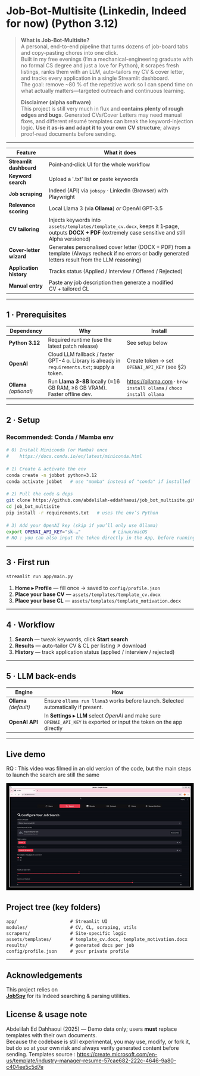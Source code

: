 # Job‑Bot‑Multisite (Linkedin, Indeed for now) (Python 3.12)

> **What is Job-Bot-Multisite?**  
> A personal, end-to-end pipeline that turns dozens of job-board tabs and copy-pasting chores into one click.  
> Built in my free evenings (I’m a mechanical-engineering graduate with no formal CS degree and just a love for Python), it scrapes fresh listings, ranks them with an LLM, auto-tailors my CV & cover letter, and tracks every application in a single Streamlit dashboard.  
> The goal: remove ~80 % of the repetitive work so I can spend time on what actually matters—targeted outreach and continuous learning.
>
> **Disclaimer (alpha software)**  
> This project is still very much in flux and **contains plenty of rough edges and bugs**. Generated CVs/Cover Letters may need manual fixes, and different résumé templates can break the keyword-injection logic. **Use it as-is and adapt it to your own CV structure**; always proof‑read documents before sending.

---


| Feature | What it does |
|---------|--------------|
| **Streamlit dashboard** | Point‑and‑click UI for the whole workflow |
| **Keyword search** | Upload a '.txt' list **or** paste keywords |
| **Job scraping** | Indeed (API) via `jobspy` · LinkedIn (Browser) with Playwright |
| **Relevance scoring** | Local Llama 3 (via **Ollama**) *or* OpenAI GPT‑3.5 |
| **CV tailoring** | Injects keywords into `assets/templates/template_cv.docx`, keeps it 1‑page, outputs **DOCX + PDF** (extremely case sensitive and still Alpha versioned) |
| **Cover‑letter wizard** | Generates personalised cover letter (DOCX + PDF) from a template (Always recheck if no errors or badly generated letters result from the LLM reasoning) |
| **Application history** | Tracks status (Applied / Interview / Offered / Rejected) |
| **Manual entry** | Paste any job description then generate a modified CV + tailored CL |

---

## 1 · Prerequisites

| Dependency | Why | Install |
|------------|-----|---------|
| **Python 3.12** | Required runtime (use the latest patch release) | See setup below |
| **OpenAI** | Cloud LLM fallback / faster GPT-4 o. Library is already in `requirements.txt`; supply a token. | Create token → set `OPENAI_API_KEY` (see §2) |
| **Ollama** *(optional)* | Run **Llama 3-8B** locally (≈16 GB RAM, ≥8 GB VRAM). Faster offline dev. | <https://ollama.com> · `brew install ollama` / `choco install ollama` |

---

## 2 · Setup

### Recommended: Conda / Mamba env

```bash
# 0) Install Miniconda (or Mamba) once
#    https://docs.conda.io/en/latest/miniconda.html

# 1) Create & activate the env
conda create -n jobbot python=3.12
conda activate jobbot   # use "mamba" instead of "conda" if installed

# 2) Pull the code & deps
git clone https://github.com/abdelilah-eddahhaoui/job_bot_multisite.git
cd job_bot_multisite
pip install -r requirements.txt   # uses the env’s Python

# 3) Add your OpenAI key (skip if you’ll only use Ollama)
export OPENAI_API_KEY="sk-…"            # Linux/macOS
# RQ : you can also input the token directly in the App, before running the scraper
```
---

## 3 · First run

```bash
streamlit run app/main.py
```

1. **Home ▸ Profile** — fill once → saved to `config/profile.json`
2. **Place your base CV** — `assets/templates/template_cv.docx`
3. **Place your base CL** — `assets/templates/template_motivation.docx`

---

## 4 · Workflow

1. **Search** — tweak keywords, click **Start search**
2. **Results** — auto-tailor CV & CL per listing ↗ download
3. **History** — track application status (applied / interview / rejected)

---

## 5 · LLM back-ends

| Engine | How |
|--------|-----|
| **Ollama** *(default)* | Ensure `ollama run llama3` works before launch. Selected automatically if present. |
| **OpenAI API** | In **Settings ▸ LLM** select *OpenAI* and make sure `OPENAI_API_KEY` is exported or input the token on the app directly |

---

## Live demo

RQ : This video was filmed in an old version of the code, but the main steps to launch the search are still the same
<p align="center">
  <img src="assets/demo.gif" alt="Job-bot multisite in action" width="600">
</p>

## Project tree (key folders)

```
app/                    # Streamlit UI
modules/                # CV, CL, scraping, utils
scrapers/               # Site‑specific logic
assets/templates/       # template_cv.docx, template_motivation.docx
results/                # generated docs per job
config/profile.json     # your private profile
```

---

## Acknowledgements

This project relies on  
**[JobSpy](https://github.com/adamlui/jobspy)** for its Indeed searching & parsing utilities.  


## License & usage note

Abdelilah Ed Dahhaoui (2025) — Demo data only; users **must** replace templates with their own documents.  
Because the codebase is still experimental, you may use, modify, or fork it, but do so at your own risk and always verify generated content before sending.
Templates source : https://create.microsoft.com/en-us/template/industry-manager-resume-57cae682-222c-4646-9a80-c404ee5c5d7e

